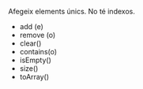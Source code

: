 Afegeix elements únics.
No té indexos.

- add (e)
- remove (o)
- clear()
- contains(o)
- isEmpty()
- size()
- toArray()